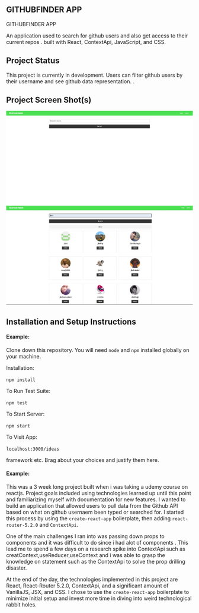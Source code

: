 
## GITHUBFINDER APP


GITHUBFINDER APP

An application used to  search for github users  and also get access to their current  repos .
 built with React, ContextApi, JavaScript, and CSS.

## Project Status

This project is currently in development. Users can filter github users by their username and see github data representation. .

## Project Screen Shot(s)
![Alt text](https://github.com/JibrilOs/githubfinder/blob/main/public/screen1.jpg?raw=true "Title")
![Alt text](https://github.com/JibrilOs/githubfinder/blob/main/public/screen2.jpg?raw=true "Title")

## Installation and Setup Instructions

#### Example:  

Clone down this repository. You will need `node` and `npm` installed globally on your machine.  

Installation:

`npm install`  

To Run Test Suite:  

`npm test`  

To Start Server:

`npm start`  

To Visit App:

`localhost:3000/ideas`  

 framework etc. Brag about your choices and justify them here.  

#### Example:  

This was a 3 week long project built when i was taking a udemy course on reactjs. Project goals included using technologies learned up until this point and familiarizing myself with documentation for new features.  I wanted to build an application that allowed users to pull data from the Github  API based on what on  github usernaem been typed or searched for. I started this process by using the `create-react-app` boilerplate, then adding `react-router-5.2.0` and `ContextApi`.  

One of the main challenges I ran into was passing down props to components and it was difficult to do since i had alot of components  . This lead me to spend a few days on a research spike into  ContextApi such as creatContext,useReducer,useContext and i was able to grasp the knowledge on statement such as the ContextApi to solve the prop drilling disaster.

At the end of the day, the technologies implemented in this project are React, React-Router 5.2.0, ContextApi, and a significant amount of VanillaJS, JSX, and CSS. I chose to use the `create-react-app` boilerplate to minimize initial setup and invest more time in diving into weird technological rabbit holes. 